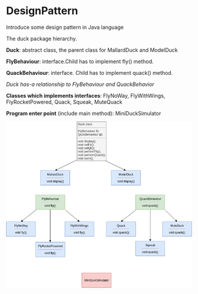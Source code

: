 # DesignPattern
Introduce some design pattern in Java language

The duck package hierarchy.

**Duck**: abstract class, the parent class for MallardDuck and ModelDuck

**FlyBehaviour**: interface.Child has to implement fly() method.

**QuackBehaviour**: interface. Child has to implement quack() method.

*Duck has-a relationship to FlyBehaviour and QuackBehavior*

**Classes which implements interfaces**: FlyNoWay, FlyWithWings, FlyRocketPowered, Quack, Squeak, MuteQuack

**Program enter point** (include main method): MiniDuckSimulator

![alt text](https://github.com/SzilvasiPeter/DesignPattern/blob/master/src/duck/DuckHierarchy.png)
